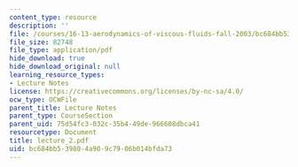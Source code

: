 ```yaml
---
content_type: resource
description: ''
file: /courses/16-13-aerodynamics-of-viscous-fluids-fall-2003/bc684bb539804a909c7906b014bfda73_lecture_2.pdf
file_size: 82748
file_type: application/pdf
hide_download: true
hide_download_original: null
learning_resource_types:
- Lecture Notes
license: https://creativecommons.org/licenses/by-nc-sa/4.0/
ocw_type: OCWFile
parent_title: Lecture Notes
parent_type: CourseSection
parent_uid: 75d54fc3-032c-35b4-49de-966608dbca41
resourcetype: Document
title: lecture_2.pdf
uid: bc684bb5-3980-4a90-9c79-06b014bfda73
---
```


